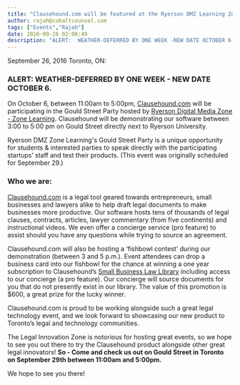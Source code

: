 ```yaml
---
title: "Clausehound.com will be featured at the Ryerson DMZ Learning Zone's Street Party on October 6, 2016"
author: rajah@cobaltcounsel.com
tags: ["Events","Rajah"]
date: 2016-09-26 02:00:49
description: "ALERT:  WEATHER-DEFERRED BY ONE WEEK -NEW DATE OCTOBER 6. Between 11:00am to 5:00pm, Clausehound.com will be participating in the Gould Street Party hosted by Ryerson Digital Media Zone - Zone Learning."
---
```




September 26, 2016
Toronto, ON:

### ALERT:  WEATHER-DEFERRED BY ONE WEEK - NEW DATE OCTOBER 6.
On October 6, between 11:00am to 5:00pm, [Clausehound.com](https://about.clausehound.com/) will be participating in the Gould Street Party hosted by [Ryerson Digital Media Zone - Zone Learning](https://www.ryerson.ca/zone-learning/events/). Clausehound will be demonstrating our software between 3:00 to 5:00 pm on Gould Street directly next to Ryerson University. 

Ryerson DMZ Zone Learning's Gould Street Party is a unique opportunity for students & interested parties to speak directly with the participating startups’ staff and test their products.  (This event was originally scheduled for September 29.)

### Who we are: 
[Clausehound.com](https://about.clausehound.com/) is a legal tool geared towards entrepreneurs, small businesses and lawyers alike to help draft legal documents to make businesses more productive. Our software hosts tens of thousands of legal clauses, contracts, articles, lawyer commentary (from five continents) and instructional videos. We even offer a concierge service (pro feature) to assist should you have any questions while trying to source an agreement.

Clausehound.com will also be hosting a ‘fishbowl contest’ during our demonstration (between 3 and 5 p.m.).  Event attendees can drop a business card into our fishbowl for the chance at winning a one year subscription to Clausehound’s [Small Business Law Library](https://www.clausehound.com/documents/) including access to our concierge (a pro feature). Our concierge will source documents for you that do not presently exist in our library. The value of this promotion is $600, a great prize for the lucky winner.

Clausehound.com is proud to be working alongside such a great legal technology event, and we look forward to showcasing our new product to Toronto’s legal and technology communities.

The Legal Innovation Zone is notorious for hosting great events, so we hope to see you out there to try the Clausehound product alongside other great legal innovators! **So - Come and check us out on Gould Street in Toronto on September 29th between 11:00am and 5:00pm.**

We hope to see you there!
